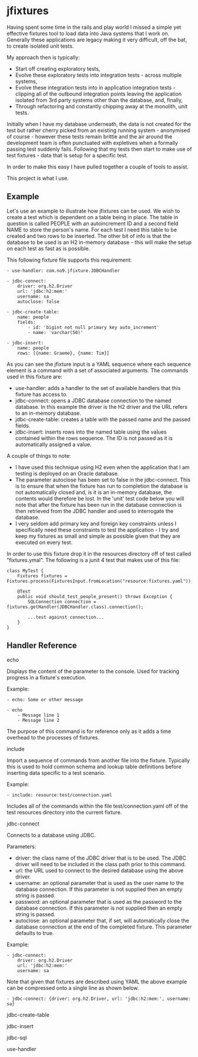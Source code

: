 jfixtures
=========

Having spent some time in the rails and play world I missed a simple yet effective fixtures tool to load data into 
Java systems that I work on.
Generally these applications are legacy making it very difficult, off the bat, to create 
isolated unit tests.

My approach then is typically:

- Start off creating exploratory tests,
- Evolve these exploratory tests into integration tests - across multiple systems,
- Evolve these integration tests into in application integration tests - clipping all of the outbound integration
  points leaving the application isolated from 3rd party systems other than the database, and, finally,
- Through refactoring and constantly chipping away at the monolith, unit tests.

Initially when I have my database underneath, the data is not created for the test but rather cherry picked from an
existing running system - anonymised of course - however these tests remain brittle and the air around the development
team is often punctuated with expletives when a formally passing test suddenly fails.  Following that my tests then start to
make use of test fixtures - data that is setup for a specific test.

In order to make this easy I have pulled together a couple of tools to assist.

This project is what I use.


Example
-------

Let's use an example to illustrate how jfixtures can be used.  We wish to create a test which is dependent on a table
being in place.  The table in question is called PEOPLE with an autoincrement ID and a second field NAME to store the person's
name.  For each test I need this table to be created and two rows to be inserted.  The other bit of info is that the database
to be used is an H2 in-memory database - this will make the setup on each test as fast as is possible.

This following fixture file supports this requirement:

    - use-handler: com.no9.jfixture.JDBCHandler

    - jdbc-connect:
        driver: org.h2.Driver
        url: 'jdbc:h2:mem:'
        username: sa
        autoclose: false

    - jdbc-create-table:
        name: people
        fields:
            - id: 'bigint not null primary key auto_increment'
            - name: 'varchar(50)'

    - jdbc-insert:
        name: people
        rows: [{name: Graeme}, {name: Tim}]

As you can see the jfixture input is a YAML sequence where each sequence element is a command with a set of associated
arguments.  The commands used in this fixture are:

- use-handler: adds a handler to the set of available handlers that this fixture has access to.
- jdbc-connect: opens a JDBC database connection to the named database.  In this example the driver is the H2 driver and the
    URL refers to an in-memory database.
- jdbc-create-table: creates a table with the passed name and the passed fields.
- jdbc-insert: inserts rows into the named table using the values contained within the rows sequence.  The ID is not passed
    as it is automatically assigned a value.

A couple of things to note:

- I have used this technique using H2 even when the application that I am testing is deployed on an Oracle database.
- The parameter autoclose has been set to false in the jdbc-connect.  This is to ensure that when the fixture has run
    to completion the database is not automatically closed and, is it is an in-memory database, the contents would therefore
    be lost.  In the 'unit' test code below you will note that after the fixture has been run in the database connection
    is then retrieved from the JDBC handler and used to interrogate the database.
- I very seldom add primary key and foreign key constraints unless I specifically need these constraints to test the application - I try
    and keep my fixtures as small and simple as possible given that they are executed on every test.

In order to use this fixture drop it in the resources directory off of test called "fixtures.ymal".  The following is a
junit 4 test that makes use of this file:

    class MyTest {
        Fixtures fixtures = Fixtures.process(FixturesInput.fromLocation("resource:fixtures.yaml"));

        @Test
        public void should_test_people_present() throws Exception {
            SQLConnection connection = fixtures.getHandler(JDBCHandler.class).connection();

            ...test against connection...
        }
    }

Handler Reference
-----------------

echo

Displays the content of the parameter to the console.  Used for tracking progress in a fixture's execution.

Example:

    - echo: Some or other message

    - echo
        - Message line 1
        - Message line 2

The purpose of this command is for reference only as it adds a time overhead to the processes of fixtures.

include

Import a sequence of commands from another file into the fixture. Typically this is used to hold common schema and lookup
table definitions before inserting data specific to a test scenario.

Example:

    - include: resource:test/connection.yaml

Includes all of the commands within the file test/connection.yaml off of the test resources directory into the current fixture.

jdbc-connect

Connects to a database using JDBC.

Parameters:

- driver: the class name of the JDBC driver that is to be used.  The JDBC driver will need to be included in the class path
    prior to this command.
- url: the URL used to connect to the desired database using the above driver.
- username: an optional parameter that is used as the user name to the database connection.  If this parameter is not supplied
    then an empty string is passed.
- password: an optional parameter that is used as the password to the database connection.  If this parameter is not supplied
    then an empty string is passed.
- autoclose: an optional parameter that, if set, will automatically close the database connection at the end of the completed
    fixture.  This parameter defaults to true.

Example:

    - jdbc-connect:
        driver: org.h2.Driver
        url: 'jdbc:h2:mem:'
        username: sa

Note that given that fixtures are described using YAML the above example can be compressed onto a single line as shown below.

    - jdbc-connect: {driver: org.h2.Driver, url: 'jdbc:h2:mem:', username: sa}


jdbc-create-table


jdbc-insert

jdbc-sql

use-handler
